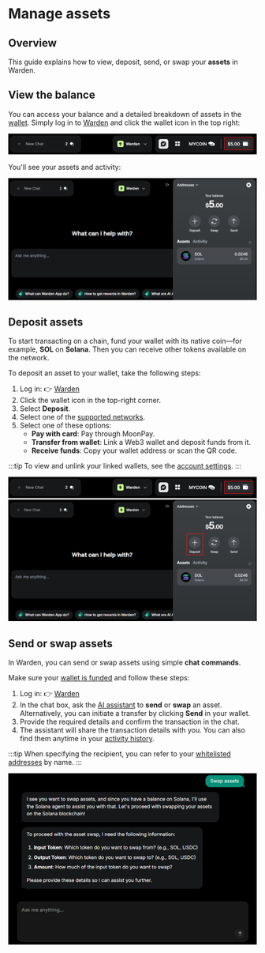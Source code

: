 ﻿---
sidebar_position: 5
---

# Manage assets

## Overview

This guide explains how to view, deposit, send, or swap your **assets** in Warden.

## View the balance

You can access your balance and a detailed breakdown of assets in the [wallet](manage-your-wallet). Simply log in to [Warden](https://app.wardenprotocol.org) and click the wallet icon in the top right:

![Access your wallet in Warden](../../static/img/warden-app/manage-your-wallet-1.png)

You'll see your assets and activity:

![Access your wallet in Warden](../../static/img/warden-app/manage-your-wallet-2.png)

## Deposit assets

To start transacting on a chain, fund your wallet with its native coin—for example, **SOL** on **Solana**. Then you can receive other tokens available on the network.

To deposit an asset to your wallet, take the following steps:

1. Log in: 👉 [Warden](https://app.wardenprotocol.org)
2. Click the wallet icon in the top-right corner.
3. Select **Deposit**.
4. Select one of the [supported networks](introduction#supported-networks).
5. Select one of these options:
   - **Pay with card**: Pay through MoonPay.
   - **Transfer from wallet**: Link a Web3 wallet and deposit funds from it. 
   - **Receive funds**: Copy your wallet address or scan the QR code.

:::tip
To view and unlink your linked wallets, see the [account settings](manage-your-wallet#configure-the-wallet).
:::

![Access your wallet in Warden](../../static/img/warden-app/manage-your-wallet-1.png)
![Deposit assets in Warden](../../static/img/warden-app/manage-assets-1.png)

## Send or swap assets

In Warden, you can send or swap assets using simple **chat commands**.

Make sure your [wallet is funded](#deposit-assets) and follow these steps:

1. Log in: 👉 [Warden](https://app.wardenprotocol.org)
2. In the chat box, ask the [AI assistant](use-the-chat) to **send** or **swap** an asset. Alternatively, you can initiate a transfer by clicking **Send** in your wallet.
4. Provide the required details and confirm the transaction in the chat.
5. The assistant will share the transaction details with you. You can also find them anytime in your [activity history](manage-your-wallet#view-the-balance--activity).

:::tip
When specifying the recipient, you can refer to your [whitelisted addresses](manage-your-wallet#configure-the-wallet) by name.
:::

![Send assets in Warden](../../static/img/warden-app/manage-assets-3.png)
